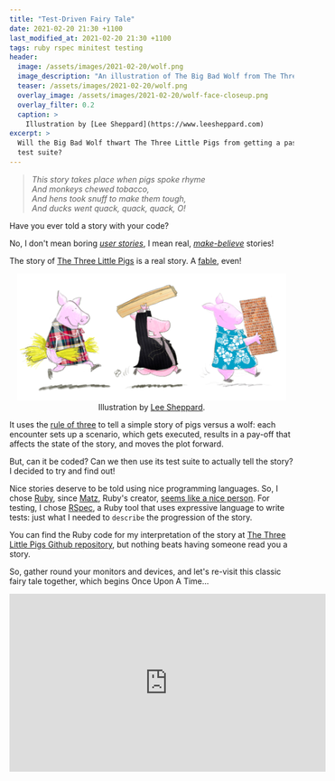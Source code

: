 ```yaml
---
title: "Test-Driven Fairy Tale"
date: 2021-02-20 21:30 +1100
last_modified_at: 2021-02-20 21:30 +1100
tags: ruby rspec minitest testing
header:
  image: /assets/images/2021-02-20/wolf.png
  image_description: "An illustration of The Big Bad Wolf from The Three Little Pigs"
  teaser: /assets/images/2021-02-20/wolf.png
  overlay_image: /assets/images/2021-02-20/wolf-face-closeup.png
  overlay_filter: 0.2
  caption: >
    Illustration by [Lee Sheppard](https://www.leesheppard.com)
excerpt: >
  Will the Big Bad Wolf thwart The Three Little Pigs from getting a passing
  test suite?
---
```


> _This story takes place when pigs spoke rhyme_<br />
> _And monkeys chewed tobacco,_<br />
> _And hens took snuff to make them tough,_<br />
> _And ducks went quack, quack, quack, O!_<br />

Have you ever told a story with your code?

No, I don't mean boring _[user stories][User story]_, I mean real,
_[make-believe][]_ stories!

The story of [The Three Little Pigs][] is a real story. A [fable][], even!

<div style="display: block; text-align: center;">
  <figure style="display: block; margin: 1em;">
    <img src="/assets/images/2021-02-20/three-little-pigs.png"
         alt="The Three Little Pigs" />
    <figcaption style="text-align: center;">
      Illustration by <a href="https://www.leesheppard.com">Lee Sheppard</a>.
    </figcaption>
  </figure>
</div>

It uses the [rule of three][] to tell a simple story of pigs versus a wolf:
each encounter sets up a scenario, which gets executed, results in a
pay-off that affects the state of the story, and moves the plot forward.

But, can it be coded? Can we then use its test suite to actually tell the story?
I decided to try and find out!

Nice stories deserve to be told using nice programming languages. So, I chose
[Ruby][], since [Matz][Yukihiro Matsumoto], Ruby's creator, [seems like a nice
person][MINASWAN]. For testing, I chose [RSpec][], a Ruby tool that uses
expressive language to write tests: just what I needed to `describe` the
progression of the story.

You can find the Ruby code for my interpretation of the story at [The Three
Little Pigs Github repository][], but nothing beats having someone read you a
story.

So, gather round your monitors and devices, and let's re-visit this classic
fairy tale together, which begins Once Upon A Time...

<iframe
  width="560"
  height="315"
  src="https://www.youtube-nocookie.com/embed/4NrU1YMd1qE"
  frameborder="0"
  allow="accelerometer; autoplay; clipboard-write; encrypted-media; gyroscope; picture-in-picture"
  allowfullscreen>
</iframe>

[fable]: https://en.wikipedia.org/wiki/Fable
[img three-little-pigs]: /assets/images/2021-02-20/three-little-pigs.png
[Lee Sheppard]: https://www.leesheppard.com
[make-believe]: https://www.collinsdictionary.com/dictionary/english/make-believe
[MINASWAN]: https://en.wiktionary.org/wiki/MINASWAN
[RSpec]: https://rspec.info/
[Ruby]: https://www.ruby-lang.org/en/
[rule of three]: https://en.wikipedia.org/wiki/Rule_of_three_(writing)
[The Three Little Pigs]: https://en.wikipedia.org/wiki/The_Three_Little_Pigs
[The Three Little Pigs Github repository]: https://github.com/paulfioravanti/three_little_pigs
[User story]: https://en.wikipedia.org/wiki/User_story
[Yukihiro Matsumoto]: https://en.wikipedia.org/wiki/Yukihiro_Matsumoto
